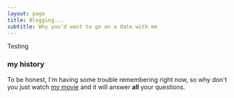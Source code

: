 ```yaml
---
layout: page
title: Blogging...
subtitle: Why you'd want to go on a date with me
---
```


Testing
### my history

To be honest, I'm having some trouble remembering right now, so why don't you just watch [my movie](http://en.wikipedia.org/wiki/The_Princess_Bride_%28film%29) and it will answer **all** your questions.